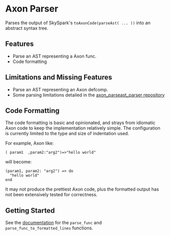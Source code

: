 # Axon Parser

Parses the output of SkySpark's `toAxonCode(parseAst( ... ))` into an abstract syntax tree.

## Features

* Parse an AST representing a Axon func.
* Code formatting

## Limitations and Missing Features

* Parse an AST representing an Axon defcomp.
* Some parsing limitations detailed in the [axon_parseast_parser repository](https://github.com/a-mackay/axon_parseast_parser)

## Code Formatting

The code formatting is basic and opinionated, and strays from idiomatic Axon code to
keep the implementation relatively simple. The configuration is currently
limited to the type and size of indentation used.

For example, Axon like:

```
( param1  ,param2:"arg2")=>"hello world"
```

will become:
```
(param1, param2: "arg2") => do
  "hello world"
end
```

It may not produce the prettiest Axon code, plus the formatted output has not been extensively tested for correctness.

## Getting Started

See the [documentation](https://docs.rs/axon_parser/) for the `parse_func` and `parse_func_to_formatted_lines` functions.